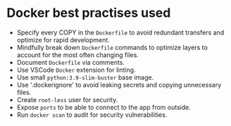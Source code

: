 # Docker best practises used

- Specify every COPY in the `Dockerfile` to avoid redundant transfers and optimize for rapid development.
- Mindfully break down `Dockerfile` commands to optimize layers to account for the most often changing files.
- Document `Dockerfile` via comments.
- Use VSCode `Docker` extension for linting.
- Use small `python:3.9-slim-buster` base image.
- Use '.dockerignore' to avoid leaking secrets and copying unnecessary files.
- Create `root-less` user for security.
- Expose `ports` to be able to connect to the app from outside.
- Run `docker scan` to audit for security vulnerabilities.

